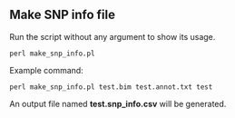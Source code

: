 ## Make SNP info file
Run the script without any argument to show its usage.
```
perl make_snp_info.pl
```

Example command:
```
perl make_snp_info.pl test.bim test.annot.txt test
```
An output file named **test.snp_info.csv** will be generated. 
